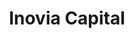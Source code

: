 ---
layout: firm_page
title: "Inovia Capital"
id: "inovia.vc"
permalink: "/inoviacapitalinovia.vc/"
website: "https://www.inovia.vc"
offices: "Montreal (Canada), Toronto (Canada), Waterloo (Canada), London (United Kingdom)"
investment_stages: "Seed, Series A, Series B, Series C"
portfolio_companies: "Cohere, Plenty, Photonic, Spellbook, Medeloop, Motion, Nue, Vasco, 99Ravens, Aikido, AlayaCare, AppDirect, Bench IQ, BenchSci, Bettermode, TheBoardList, Booksy, Botpress, Careguide, Cavelo, Certn, Clearco, CommerceBear, Conduit, CreditApp, Disco, Eideticom, Enpowered, Fellow, Flare, Gaiia, Guesty, Hopper, InfinitySPM, Jaide Health, Lakera, Lambent, Landbase, Life House, Lightspeed, Mercantile, Neo Financial, Neo4j, Novisto, OneTrust, Optionality, Payshepherd, Photonic, Pine, Plenty, Poolside, Reliant, ResQ, Rewind, RouteThis, Signal 1, Sonder, Spare, Spatial, Spellbook, Super, Symend, Talent.com, Tempo Labs, Top Hat, Trackforce Valiant, TripleLift, Vasco, Vidyard, Vital, Wazo, Wealthsimple, WorkFusion, WorkJam, Zwift"
portfolio_link: "https://www.inovia.vc/active-companies/"
investment_markets: "B2B SaaS, B2C SaaS, Marketplaces, Commerce, Digital Health, Enterprise Platforms, Future of Work, Security, Travel & Hospitality, Generative AI, Cybersecurity, Fintech, EdTech, Cleantech, Computing, Data Analytics, ESG, RevOps, Communications, Transportation, Media"
founded_year: "2007"
description: "Inovia Capital is a full-stack venture capital firm partnering with founders to build impactful and enduring global companies. With investments spanning from pre-seed to pre-IPO, Inovia supports founders with capital, insights, and mentorship throughout their journey."
linkedin: "https://www.linkedin.com/company/inovia-capital/"
twitter: "https://twitter.com/inovia"
instagram: ""
team_page: "https://www.inovia.vc/team/"
investor_type: "Venture Capital"
crunchbase: "https://www.crunchbase.com/organization/inovia-capital"
pitchbook: "https://pitchbook.com/profiles/investor/10618-12"

# SEO Optimization
meta_title: "Inovia Capital - VC Firm - projectstartups.com"
meta_description: "Inovia Capital, Inovia Capital is a full-stack venture capital firm partnering with founders to build impactful and enduring global companies. With investments spanni..."
meta_keywords: "Inovia Capital, B2B SaaS, B2C SaaS, Marketplaces, Commerce, Digital Health, Enterprise Platforms, Future of Work, Security, Travel & Hospitality, Generative AI, Cybersecurity, Fintech, EdTech, Cleantech, Computing, Data Analytics, ESG, RevOps, Communications, Transportation, Media, VC firm, venture capital, startup investor, projectstartups.com"
canonical_url: "https://vc.projectstartups.com/inoviacapitalinovia.vc/"
---